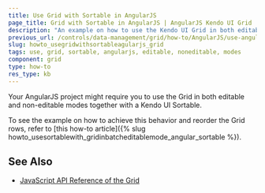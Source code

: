 ```yaml
---
title: Use Grid with Sortable in AngularJS
page_title: Grid with Sortable in AngularJS | AngularJS Kendo UI Grid
description: "An example on how to use the Kendo UI Grid in both editable and non-editable modes together with a Kendo UI Sortable in AngularJS projects."
previous_url: /controls/data-management/grid/how-to/AngularJS/use-angularjs-sortable-batch-editable-grid
slug: howto_usegridwithsortableagularjs_grid
tags: use, grid, sortable, angularjs, editable, noneditable, modes
component: grid
type: how-to
res_type: kb
---
```


Your AngularJS project might require you to use the Grid in both editable and non-editable modes together with a Kendo UI Sortable.

To see the example on how to achieve this behavior and reorder the Grid rows, refer to [this how-to article]({% slug howto_usesortablewith_gridinbatcheditablemode_angular_sortable %}).

## See Also

* [JavaScript API Reference of the Grid](/api/javascript/ui/grid)

